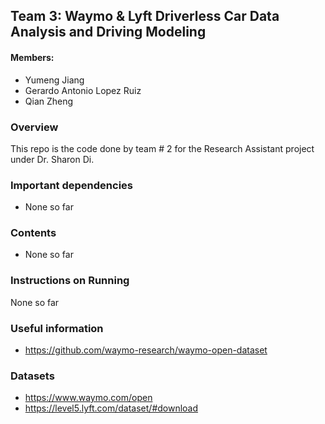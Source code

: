 ## Team 3: Waymo & Lyft Driverless Car Data Analysis and Driving Modeling

#### Members:

- Yumeng Jiang	
- Gerardo Antonio Lopez Ruiz
- Qian Zheng

### Overview

This repo is the code done by team # 2 for the Research Assistant project under Dr. Sharon Di.

### Important dependencies
 - None so far
### Contents

 - None so far

### Instructions on Running 

None so far

### Useful information

- https://github.com/waymo-research/waymo-open-dataset

### Datasets

- https://www.waymo.com/open
- https://level5.lyft.com/dataset/#download

